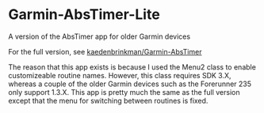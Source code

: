 # Garmin-AbsTimer-Lite
 A version of the AbsTimer app for older Garmin devices

For the full version, see [kaedenbrinkman/Garmin-AbsTimer](https://github.com/kaedenbrinkman/Garmin-AbsTimer/)

The reason that this app exists is because I used the Menu2 class to enable customizeable routine names. However, this class requires SDK 3.X, whereas a couple of the older Garmin devices such as the Forerunner 235 only support 1.3.X. This app is pretty much the same as the full version except that the menu for switching between routines is fixed.
